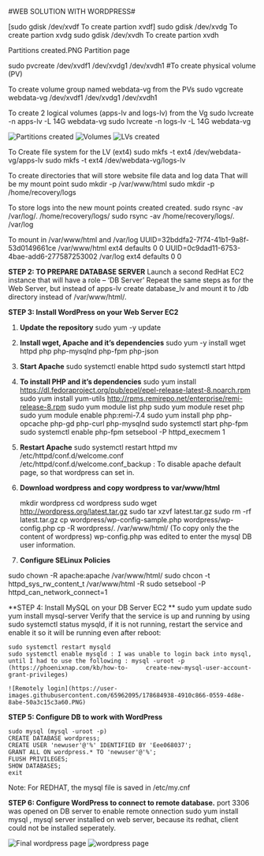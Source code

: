 #WEB SOLUTION WITH WORDPRESS#

[sudo gdisk /dev/xvdf To create partion xvdf]
sudo gdisk /dev/xvdg To create partion xvdg
sudo gdisk /dev/xvdh To create partion xvdh

Partitions created.PNG  Partition page

sudo pvcreate /dev/xvdf1 /dev/xvdg1 /dev/xvdh1 #To create physical volume (PV)

To create volume group named webdata-vg from the PVs
sudo vgcreate webdata-vg /dev/xvdf1 /dev/xvdg1 /dev/xvdh1

To create 2 logical volumes (apps-lv and logs-lv) from the  Vg
sudo lvcreate -n apps-lv -L 14G webdata-vg
sudo lvcreate -n logs-lv -L 14G webdata-vg

![Partitions created](https://user-images.githubusercontent.com/65962095/178684342-61c64aab-132b-4b24-9e83-6351e1569936.PNG)
![Volumes](https://user-images.githubusercontent.com/65962095/178684345-873ffcf6-0198-468f-8e15-ffd457573690.PNG)
![LVs created](https://user-images.githubusercontent.com/65962095/178684702-99938ea2-8658-41c2-ae27-c2242d8f99a6.PNG)



To Create file system for the LV (ext4)
sudo mkfs -t ext4 /dev/webdata-vg/apps-lv
sudo mkfs -t ext4 /dev/webdata-vg/logs-lv

To create directories that will store website file data and log data That will be my mount point
sudo mkdir -p /var/www/html
sudo mkdir -p /home/recovery/logs

To store logs into the new mount points created created.
sudo rsync -av /var/log/. /home/recovery/logs/
sudo rsync -av /home/recovery/logs/. /var/log

To mount in /var/www/html and /var/log
UUID=32bddfa2-7f74-41b1-9a8f-53d0149661ce /var/www/html ext4 defaults 0 0
UUID=0c9dad11-6753-4bae-add6-277587253002 /var/log ext4 defaults 0 0 

**STEP 2: TO PREPARE DATABASE SERVER** 
Launch a second RedHat EC2 instance that will have a role – ‘DB Server’
Repeat the same steps as for the Web Server, but instead of apps-lv create database_lv and mount it to /db directory instead of /var/www/html/.

**STEP 3: Install WordPress on your Web Server EC2**
1. **Update the repository**
   sudo yum -y update

2. **Install wget, Apache and it’s dependencies**
   sudo yum -y install wget httpd php php-mysqlnd php-fpm php-json

3. **Start Apache**
   sudo systemctl enable httpd
   sudo systemctl start httpd   

4. **To install PHP and it’s dependencies**
    sudo yum install https://dl.fedoraproject.org/pub/epel/epel-release-latest-8.noarch.rpm
    sudo yum install yum-utils http://rpms.remirepo.net/enterprise/remi-release-8.rpm
    sudo yum module list php
    sudo yum module reset php
    sudo yum module enable php:remi-7.4
    sudo yum install php php-opcache php-gd php-curl php-mysqlnd
    sudo systemctl start php-fpm
    sudo systemctl enable php-fpm
    setsebool -P httpd_execmem 1  

5. **Restart Apache**
    sudo systemctl restart httpd
    mv /etc/httpd/conf.d/welcome.conf /etc/httpd/conf.d/welcome.conf_backup : To disable apache default page, so that wordpress can set in.

6. **Download wordpress and copy wordpress to var/www/html**

   mkdir wordpress
   cd   wordpress
   sudo wget http://wordpress.org/latest.tar.gz
   sudo tar xzvf latest.tar.gz
   sudo rm -rf latest.tar.gz
   cp wordpress/wp-config-sample.php wordpress/wp-config.php
   cp -R wordpress/. /var/www/html/ (To copy only the the content of wordpress)
   wp-config.php was edited to enter the mysql DB user information.

7. **Configure SELinux Policies**

  sudo chown -R apache:apache /var/www/html/
  sudo chcon -t httpd_sys_rw_content_t /var/www/html -R
  sudo setsebool -P httpd_can_network_connect=1


**STEP 4: Install MySQL on your DB Server EC2 **
    sudo yum update
    sudo yum install mysql-server
    Verify that the service is up and running by using sudo systemctl status mysqld, if it is not running, restart the service and enable it so it will be         running even after reboot:

    sudo systemctl restart mysqld
    sudo systemctl enable mysqld : I was unable to login back into mysql, until I had to use the following : mysql -uroot -p (https://phoenixnap.com/kb/how-to-     create-new-mysql-user-account-grant-privileges)
    
    ![Remotely login](https://user-images.githubusercontent.com/65962095/178684938-4910c866-0559-4d8e-8abe-50a3c15c3a60.PNG)


**STEP 5: Configure DB to work with WordPress**

    sudo mysql (mysql -uroot -p)
    CREATE DATABASE wordpress;
    CREATE USER 'newuser'@'%' IDENTIFIED BY 'Eee068037';
    GRANT ALL ON wordpress.* TO 'newuser'@'%';
    FLUSH PRIVILEGES;
    SHOW DATABASES;
    exit
 Note: For REDHAT, the mysql file is saved in /etc/my.cnf


**STEP 6: Configure WordPress to connect to remote database.**
   port 3306 was opened on DB server to enable remote onnection
   sudo yum install mysql , mysql server installed on web server, because its redhat, client could not be installed seperately.
   
   ![Final wordpress page](https://user-images.githubusercontent.com/65962095/178684100-f49aed1f-3ce8-4603-a7c6-6ebb15a71629.PNG)
![wordpress page](https://user-images.githubusercontent.com/65962095/178684111-ba335f9e-a9f1-45cd-b5fd-aaaa8ea85b49.PNG)


   










